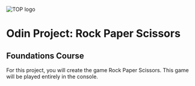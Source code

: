 ![TOP logo](https://www.theodinproject.com/mstile-310x310.png)

# Odin Project: Rock Paper Scissors  
## Foundations Course

For this project, you will create the game Rock Paper Scissors. This game will be played entirely in the console.

